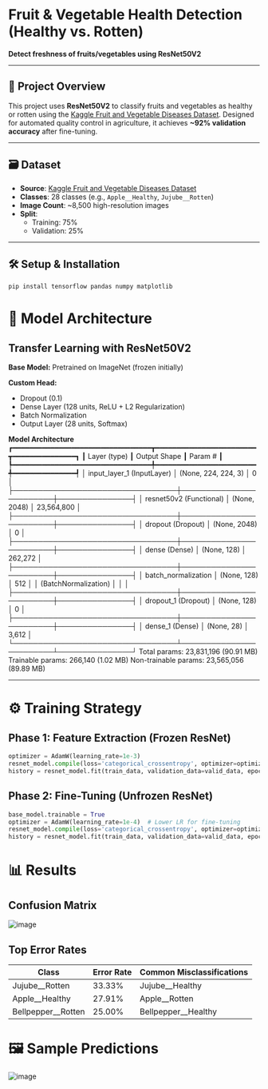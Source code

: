 # Fruit & Vegetable Health Detection (Healthy vs. Rotten)  
**Detect freshness of fruits/vegetables using ResNet50V2**  

---

## 📌 Project Overview  
This project uses **ResNet50V2** to classify fruits and vegetables as healthy or rotten using the [Kaggle Fruit and Vegetable Diseases Dataset](https://www.kaggle.com/datasets/...). Designed for automated quality control in agriculture, it achieves **~92% validation accuracy** after fine-tuning.

---

## 🗃️ Dataset  
- **Source**: [Kaggle Fruit and Vegetable Diseases Dataset](https://www.kaggle.com/datasets/...)  
- **Classes**: 28 classes (e.g., `Apple__Healthy`, `Jujube__Rotten`)  
- **Image Count**: ~8,500 high-resolution images  
- **Split**:  
  - Training: 75%  
  - Validation: 25%  

---

## 🛠️ Setup & Installation  
```bash
pip install tensorflow pandas numpy matplotlib 
```
# 🍎 Model Architecture

## Transfer Learning with ResNet50V2

**Base Model:** Pretrained on ImageNet (frozen initially)

**Custom Head:**
- Dropout (0.1)
- Dense Layer (128 units, ReLU + L2 Regularization)
- Batch Normalization
- Output Layer (28 units, Softmax)

**Model Architecture**
┏━━━━━━━━━━━━━━━━━━━━━━━━━━━━━━━━━┳━━━━━━━━━━━━━━━━━━━━━━━━┳━━━━━━━━━━━━━━━┓
┃ Layer (type)                    ┃ Output Shape           ┃       Param # ┃
┡━━━━━━━━━━━━━━━━━━━━━━━━━━━━━━━━━╇━━━━━━━━━━━━━━━━━━━━━━━━╇━━━━━━━━━━━━━━━┩
│ input_layer_1 (InputLayer)      │ (None, 224, 224, 3)    │             0 │
├─────────────────────────────────┼────────────────────────┼───────────────┤
│ resnet50v2 (Functional)         │ (None, 2048)           │    23,564,800 │
├─────────────────────────────────┼────────────────────────┼───────────────┤
│ dropout (Dropout)               │ (None, 2048)           │             0 │
├─────────────────────────────────┼────────────────────────┼───────────────┤
│ dense (Dense)                   │ (None, 128)            │       262,272 │
├─────────────────────────────────┼────────────────────────┼───────────────┤
│ batch_normalization             │ (None, 128)            │           512 │
│ (BatchNormalization)            │                        │               │
├─────────────────────────────────┼────────────────────────┼───────────────┤
│ dropout_1 (Dropout)             │ (None, 128)            │             0 │
├─────────────────────────────────┼────────────────────────┼───────────────┤
│ dense_1 (Dense)                 │ (None, 28)             │         3,612 │
└─────────────────────────────────┴────────────────────────┴───────────────┘
 Total params: 23,831,196 (90.91 MB)
 Trainable params: 266,140 (1.02 MB)
 Non-trainable params: 23,565,056 (89.89 MB)

---

# ⚙️ Training Strategy

## Phase 1: Feature Extraction (Frozen ResNet)
```python
optimizer = AdamW(learning_rate=1e-3)
resnet_model.compile(loss='categorical_crossentropy', optimizer=optimizer, metrics=['accuracy'])
history = resnet_model.fit(train_data, validation_data=valid_data, epochs=6)
```

## Phase 2: Fine-Tuning (Unfrozen ResNet)
```python
base_model.trainable = True
optimizer = AdamW(learning_rate=1e-4)  # Lower LR for fine-tuning
resnet_model.compile(loss='categorical_crossentropy', optimizer=optimizer, metrics=['accuracy'])
history = resnet_model.fit(train_data, validation_data=valid_data, epochs=8)
```

# 📊 Results

## Confusion Matrix
![image](https://github.com/user-attachments/assets/c827e931-ea65-4e85-8e17-051837181417)


## Top Error Rates
| Class                | Error Rate | Common Misclassifications |
|----------------------|------------|---------------------------|
| Jujube__Rotten       | 33.33%     | Jujube__Healthy           |
| Apple__Healthy       | 27.91%     | Apple__Rotten             |
| Bellpepper__Rotten   | 25.00%     | Bellpepper__Healthy       |


# 🖼️ Sample Predictions

![image](https://github.com/user-attachments/assets/c1b2a7b4-8e5f-448b-9a05-fcf255e0aaec)

